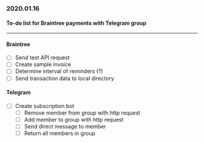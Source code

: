 ### 2020.01.16
#### To-do list for Braintree payments with Telegram group

___

#### Braintree
* [ ] Send test API request
* [ ] Create sample invoice
* [ ] Determine interval of reminders (?)
* [ ] Send transaction data to local directory

#### Telegram
* [ ] Create subscription bot
  * [ ] Remove member from group with http request
  * [ ] Add member to group with http request
  * [ ] Send direct message to member
  * [ ] Return all members in group
